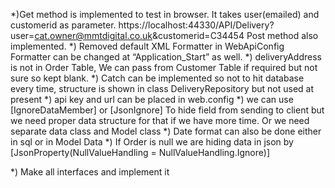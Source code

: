 *)Get method is implemented to test in browser.
It takes user(emailed) and customerid as parameter.
https://localhost:44330/API/Delivery?user=cat.owner@mmtdigital.co.uk&customerid=C34454
Post method also implemented.
*)
Removed default XML Formatter in WebApiConfig
Formatter can be changed at “Application_Start” as well.
*) deliveryAddress is not in Order Table, We can pass from Customer Table if required but not sure so kept blank.
*) Catch can be implemented so not to hit database every time, structure is shown in class DeliveryRepository but not used at present 
*) api key and url can be placed in web.config
*) we can use [IgnoreDataMember] or [JsonIgnore]
To hide field from sending to client but we need proper data structure for that if we have more time.
Or we need separate data class and Model class
*) Date format can also be done either in sql or in Model Data
*) If Order is null we are hiding data in json by [JsonProperty(NullValueHandling = NullValueHandling.Ignore)]

*) Make all interfaces and implement it